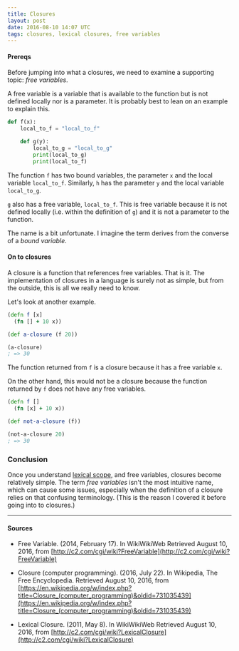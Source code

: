 ```yaml
---
title: Closures
layout: post
date: 2016-08-10 14:07 UTC
tags: closures, lexical closures, free variables
---
```



#### Prereqs

Before jumping into what a closures, we need to examine a supporting topic: _free variables_.

A free variable is a variable that is available to the function but is not defined locally nor is a parameter. It is probably best to lean on an example to explain this.


```python
def f(x):
    local_to_f = "local_to_f"

    def g(y):
        local_to_g = "local_to_g"
        print(local_to_g)
        print(local_to_f)
```

The function `f` has two bound variables, the parameter `x` and the local variable `local_to_f`. Similarly, `h` has the parameter `y` and the local variable `local_to_g`.

`g` also has a free variable, `local_to_f`. This is free variable because it is not defined locally (i.e. within the definition of `g`) and it is not a parameter to the function.

The name is a bit unfortunate. I imagine the term derives from the converse of a _bound variable_.


#### On to closures

A closure is a function that references free variables. That is it. The implementation of closures in a language is surely not as simple, but from the outside, this is all we really need to know.

Let's look at another example.

```clojure
(defn f [x]
  (fn [] + 10 x))

(def a-closure (f 20))

(a-closure)
; => 30
```

The function returned from `f` is a closure because it has a free variable `x`.

On the other hand, this would not be a closure because the function returned by `f` does not have any free variables.

```clojure
(defn f []
  (fn [x] + 10 x))

(def not-a-closure (f))

(not-a-closure 20)
; => 30
```

### Conclusion

Once you understand [lexical scope](/2016/08/09/lexical-scope-dynamic-scope/), and free variables, closures become relatively simple. The term _free variables_ isn't the most intuitive name, which can cause some issues, especially when the definition of a closure relies on that confusing terminology. (This is the reason I covered it before going into to closures.)


---

#### Sources

* Free Variable. (2014, February 17). In WikiWikiWeb Retrieved August 10, 2016, from [http://c2.com/cgi/wiki?FreeVariable](http://c2.com/cgi/wiki?FreeVariable)

* Closure (computer programming). (2016, July 22). In Wikipedia, The Free Encyclopedia. Retrieved August 10, 2016, from [https://en.wikipedia.org/w/index.php?title=Closure_(computer_programming)&oldid=731035439](https://en.wikipedia.org/w/index.php?title=Closure_(computer_programming)&oldid=731035439)

* Lexical Closure. (2011, May 8). In WikiWikiWeb Retrieved August 10, 2016, from [http://c2.com/cgi/wiki?LexicalClosure](http://c2.com/cgi/wiki?LexicalClosure)
